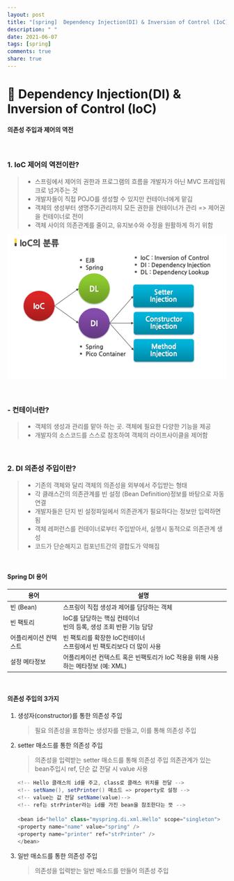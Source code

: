 ```yaml
---
layout: post
title: "[spring]  Dependency Injection(DI) & Inversion of Control (IoC)"
description: " "
date: 2021-06-07
tags: [spring]
comments: true
share: true
---
```


# 🌊 Dependency Injection(DI) & Inversion of Control (IoC)

#### 의존성 주입과 제어의 역전

<br >

### 1. IoC 제어의 역전이란?

> - 스프링에서 제어의 권한과 프로그램의 흐름을 개발자가 아닌 MVC 프레임워크로 넘겨주는 것
> - 개발자들이 직접 POJO를 생성할 수 있지만 컨테이너에게 맡김
> - 객체의 생성부터 생명주기관리까지 모든 권한을 컨테이너가 관리
>   => 제어권을 컨테이너로 전이
> - 객체 사이의 의존관계를 줄이고, 유지보수와 수정을 원활하게 하기 위함

![ioc](./imgs/ioc.png)

<br >

### - 컨테이너란?

> - 객체의 생성과 관리를 맡아 하는 곳. 객체에 필요한 다양한 기능을 제공
> - 개발자의 소스코드를 스스로 참조하여 객체의 라이프사이클을 제어함

<br>

### 2. DI 의존성 주입이란?

> - 기존의 객체와 달리 객체의 의존성을 외부에서 주입받는 형태
> - 각 클래스간의 의존관계를 빈 설정 (Bean Definition)정보를 바탕으로 자동 연결
> - 개발자들은 단지 빈 설정파일에서 의존관계가 필요하다는 정보만 입력하면 됨
> - 객체 레퍼런스를 컨테이너로부터 주입받아서, 실행시 동적으로 의존관계 생성
> - 코드가 단순해지고 컴포넌트간의 결합도가 약해짐

<br >

#### Spring DI 용어

| 용어                  | 설명                                                                              |
| --------------------- | --------------------------------------------------------------------------------- |
| 빈 (Bean)             | 스프링이 직접 생성과 제어를 담당하는 객체                                         |
| 빈 팩토리             | IoC를 담당하는 핵심 컨테이너<br> 빈의 등록, 생성 조회 반환 기능 담당              |
| 어플리케이션 컨텍스트 | 빈 팩토리를 확장한 IoC컨테이너 <br > 스프링에서 빈 팩토리보다 더 많이 사용        |
| 설정 메타정보         | 어플리케이션 컨텍스트 혹은 빈팩토리가 IoC 적용을 위해 사용하는 메타정보 (예: XML) |

<br>

#### 의존성 주입의 3가지

1. 생성자(constructor)를 통한 의존성 주입
   > 필요 의존성을 포함하는 생성자를 만들고, 이를 통해 의존성 주입
2. setter 매소드를 통한 의존성 주입

   > 의존성을 입력받는 setter 매소드를 통해 의존성 주입
   > 의존관계가 있는 bean주입시 ref, 단순 값 전달 시 value 사용

   ```java
   <!-- Hello 클래스의 id를 주고, class로 클래스 위치를 전달 -->
   <!-- setName(), setPrinter() 매소드 => property로 설정 -->
   <!-- value는 값 전달 setName(value)-->
   <!-- ref는 strPrinter라는 id를 가진 bean을 참조한다는 뜻 -->

   <bean id="hello" class="myspring.di.xml.Hello" scope="singleton">
   <property name="name" value="spring" />
   <property name="printer" ref="strPrinter" />
   </bean>
   ```

3. 일반 매소드를 통한 의존성 주입
   > 의존성을 입력받는 일반 매소드를 만들어 의존성 주입
